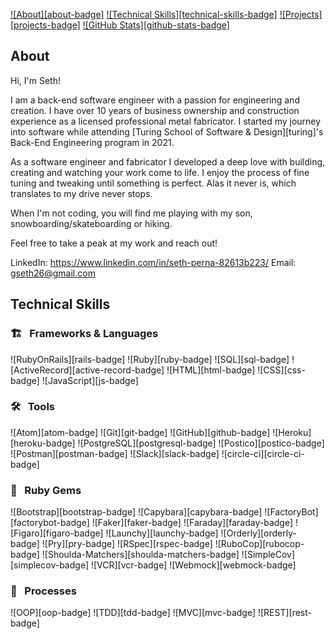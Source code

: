 
[![About][about-badge]](#about)
[![Technical Skills][technical-skills-badge]](#technical-skills)
[![Projects][projects-badge]](#projects)
[![GitHub Stats][github-stats-badge]](#github-stats)

## About

Hi, I'm Seth!

I am a back-end software engineer with a passion for engineering and creation. I have over 10 years of business ownership and construction experience as a licensed professional metal fabricator.  I started my journey into software while attending [Turing School of Software & Design][turing]'s Back-End Engineering program in 2021.

As a software engineer and fabricator I developed a deep love with building, creating and watching your work come to life. I enjoy the process of fine tuning and tweaking until something is perfect. Alas it never is, which translates to my drive never stops.

When I'm not coding, you will find me playing with my son, snowboarding/skateboarding or hiking.

Feel free to take a peak at my work and reach out!

LinkedIn: https://www.linkedin.com/in/seth-perna-82613b223/
Email: gseth26@gmail.com

## Technical Skills

### 🏗 &nbsp; Frameworks & Languages
![RubyOnRails][rails-badge]
![Ruby][ruby-badge]
![SQL][sql-badge]
![ActiveRecord][active-record-badge]
![HTML][html-badge]
![CSS][css-badge]
![JavaScript][js-badge]

### 🛠 &nbsp; Tools

![Atom][atom-badge]
![Git][git-badge]
![GitHub][github-badge]
![Heroku][heroku-badge]
![PostgreSQL][postgresql-badge]
![Postico][postico-badge]
![Postman][postman-badge]
![Slack][slack-badge]
![circle-ci][circle-ci-badge]


### 💎 &nbsp; Ruby Gems
![Bootstrap][bootstrap-badge]
![Capybara][capybara-badge]
![FactoryBot][factorybot-badge]
![Faker][faker-badge]
![Faraday][faraday-badge]
![Figaro][figaro-badge]
![Launchy][launchy-badge]
![Orderly][orderly-badge]
![Pry][pry-badge]
![RSpec][rspec-badge]
![RuboCop][rubocop-badge]
![Shoulda-Matchers][shoulda-matchers-badge]
![SimpleCov][simplecov-badge]
![VCR][vcr-badge]
![Webmock][webmock-badge]


### 💬 &nbsp; Processes
![OOP][oop-badge]
![TDD][tdd-badge]
![MVC][mvc-badge]
![REST][rest-badge]

